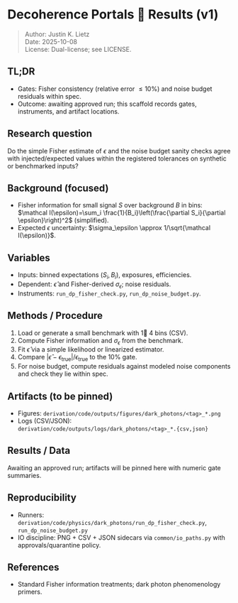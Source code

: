 # Decoherence Portals  Results (v1)

> Author: Justin K. Lietz  
> Date: 2025-10-08  
> License: Dual-license; see LICENSE.

## TL;DR

- Gates: Fisher consistency (relative error $\le 10\%$) and noise budget residuals within spec.  
- Outcome: awaiting approved run; this scaffold records gates, instruments, and artifact locations.

## Research question

Do the simple Fisher estimate of $\epsilon$ and the noise budget sanity checks agree with injected/expected values within the registered tolerances on synthetic or benchmarked inputs?

## Background (focused)

- Fisher information for small signal $S$ over background $B$ in bins: $\mathcal I(\epsilon)=\sum_i \frac{1}{B_i}\left(\frac{\partial S_i}{\partial \epsilon}\right)^2$ (simplified).  
- Expected $\epsilon$ uncertainty: $\sigma_\epsilon \approx 1/\sqrt{\mathcal I(\epsilon)}$.

## Variables

- Inputs: binned expectations $(S_i,B_i)$, exposures, efficiencies.  
- Dependent: $\hat\epsilon$ and Fisher-derived $\sigma_\epsilon$; noise residuals.  
- Instruments: `run_dp_fisher_check.py`, `run_dp_noise_budget.py`.

## Methods / Procedure

1. Load or generate a small benchmark with 1 4 bins (CSV).
2. Compute Fisher information and $\sigma_\epsilon$ from the benchmark.  
3. Fit $\hat\epsilon$ via a simple likelihood or linearized estimator.  
4. Compare $|\hat\epsilon-\epsilon_\text{true}|/\epsilon_\text{true}$ to the 10% gate.  
5. For noise budget, compute residuals against modeled noise components and check they lie within spec.

## Artifacts (to be pinned)

- Figures: `derivation/code/outputs/figures/dark_photons/<tag>_*.png`
- Logs (CSV/JSON): `derivation/code/outputs/logs/dark_photons/<tag>_*.{csv,json}`

## Results / Data

Awaiting an approved run; artifacts will be pinned here with numeric gate summaries.

## Reproducibility

- Runners: `derivation/code/physics/dark_photons/run_dp_fisher_check.py`, `run_dp_noise_budget.py`
- IO discipline: PNG + CSV + JSON sidecars via `common/io_paths.py` with approvals/quarantine policy.

## References

- Standard Fisher information treatments; dark photon phenomenology primers.
